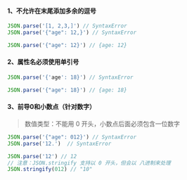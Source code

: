  #### 1、不允许在末尾添加多余的逗号

```javascript
JSON.parse('[1, 2,3,]') // SyntaxError
JSON.parse('{"age": 12,}') // SyntaxError

JSON.parse('{"age": 12}') // {age: 12}
```



#### 2、属性名必须使用单引号

```javascript
JSON.parse('{'age': 18}') // SyntaxError

JSON.parse('{"age": 18}') // {age: 18}
```



#### 3、前导0和小数点（针对数字）

>数值类型：不能用 0 开头，小数点后面必须包含一位数字

```javascript
JSON.parse('{"age": 012}') // SyntaxError
JSON.parse('12.')  // SyntaxError

JSON.parse('12') // 12
// 注意：JSON.stringify 支持以 0 开头，但会以 八进制来处理
JSON.stringify(012) // "10"
```

